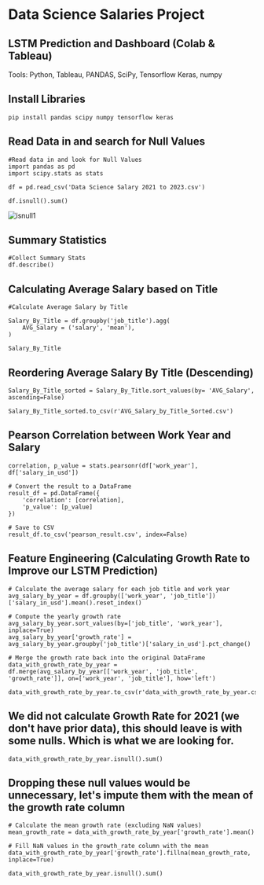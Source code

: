 # Data Science Salaries Project
## LSTM Prediction and Dashboard (Colab & Tableau)
Tools: Python, Tableau, PANDAS, SciPy, Tensorflow Keras, numpy

## Install Libraries
```#install necessary libraries 
pip install pandas scipy numpy tensorflow keras
```

## Read Data in and search for Null Values
```
#Read data in and look for Null Values
import pandas as pd
import scipy.stats as stats

df = pd.read_csv('Data Science Salary 2021 to 2023.csv')

df.isnull().sum()
```
![isnull1](https://github.com/michael-5196/Data_Science_Salaries_Project/assets/131683141/24bb256e-b7c9-4728-a08f-806f255fc934)

## Summary Statistics
```
#Collect Summary Stats
df.describe()
```
## Calculating Average Salary based on Title
```
#Calculate Average Salary by Title

Salary_By_Title = df.groupby('job_title').agg(
    AVG_Salary = ('salary', 'mean'),
)

Salary_By_Title
```
## Reordering Average Salary By Title (Descending)
```
Salary_By_Title_sorted = Salary_By_Title.sort_values(by= 'AVG_Salary', ascending=False)

Salary_By_Title_sorted.to_csv(r'AVG_Salary_by_Title_Sorted.csv')
```
## Pearson Correlation between Work Year and Salary
```
correlation, p_value = stats.pearsonr(df['work_year'], df['salary_in_usd'])

# Convert the result to a DataFrame
result_df = pd.DataFrame({
    'correlation': [correlation],
    'p_value': [p_value]
})

# Save to CSV
result_df.to_csv('pearson_result.csv', index=False)

```

## Feature Engineering (Calculating Growth Rate to Improve our LSTM Prediction)
```
# Calculate the average salary for each job title and work year
avg_salary_by_year = df.groupby(['work_year', 'job_title'])['salary_in_usd'].mean().reset_index()

# Compute the yearly growth rate
avg_salary_by_year.sort_values(by=['job_title', 'work_year'], inplace=True)
avg_salary_by_year['growth_rate'] = avg_salary_by_year.groupby('job_title')['salary_in_usd'].pct_change()

# Merge the growth rate back into the original DataFrame
data_with_growth_rate_by_year = df.merge(avg_salary_by_year[['work_year', 'job_title', 'growth_rate']], on=['work_year', 'job_title'], how='left')

data_with_growth_rate_by_year.to_csv(r'data_with_growth_rate_by_year.csv')
```
## We did not calculate Growth Rate for 2021 (we don't have prior data), this should leave is with some nulls. Which is what we are looking for. 
```
data_with_growth_rate_by_year.isnull().sum()
```
## Dropping these null values would be unnecessary, let's impute them with the mean of the growth rate column
```
# Calculate the mean growth rate (excluding NaN values)
mean_growth_rate = data_with_growth_rate_by_year['growth_rate'].mean()

# Fill NaN values in the growth_rate column with the mean
data_with_growth_rate_by_year['growth_rate'].fillna(mean_growth_rate, inplace=True)

data_with_growth_rate_by_year.isnull().sum()
```
##
